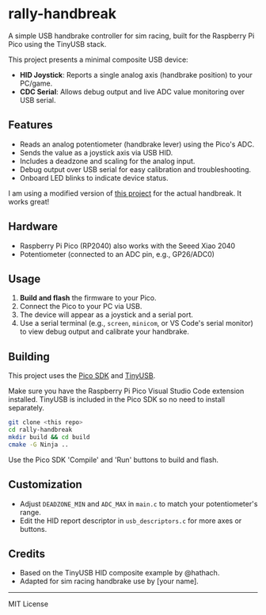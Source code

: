 # rally-handbreak

A simple USB handbrake controller for sim racing, built for the Raspberry Pi Pico using the TinyUSB stack.

This project presents a minimal composite USB device:

- **HID Joystick**: Reports a single analog axis (handbrake position) to your PC/game.
- **CDC Serial**: Allows debug output and live ADC value monitoring over USB serial.

## Features

- Reads an analog potentiometer (handbrake lever) using the Pico's ADC.
- Sends the value as a joystick axis via USB HID.
- Includes a deadzone and scaling for the analog input.
- Debug output over USB serial for easy calibration and troubleshooting.
- Onboard LED blinks to indicate device status.

I am using a modified version of [this project](https://www.thingiverse.com/thing:5213117) for the actual handbreak. It works great!

## Hardware

- Raspberry Pi Pico (RP2040) also works with the Seeed Xiao 2040
- Potentiometer (connected to an ADC pin, e.g., GP26/ADC0)

## Usage

1. **Build and flash** the firmware to your Pico.
2. Connect the Pico to your PC via USB.
3. The device will appear as a joystick and a serial port.
4. Use a serial terminal (e.g., `screen`, `minicom`, or VS Code's serial monitor) to view debug output and calibrate your handbrake.

## Building

This project uses the [Pico SDK](https://github.com/raspberrypi/pico-sdk) and [TinyUSB](https://github.com/hathach/tinyusb).

Make sure you have the Raspberry Pi Pico Visual Studio Code extension installed. TinyUSB is included in the Pico SDK so no need to install separately.

```sh
git clone <this repo>
cd rally-handbreak
mkdir build && cd build
cmake -G Ninja ..
```

Use the Pico SDK 'Compile' and 'Run' buttons to build and flash.

## Customization

- Adjust `DEADZONE_MIN` and `ADC_MAX` in `main.c` to match your potentiometer's range.
- Edit the HID report descriptor in `usb_descriptors.c` for more axes or buttons.

## Credits

- Based on the TinyUSB HID composite example by @hathach.
- Adapted for sim racing handbrake use by [your name].

---

MIT License
